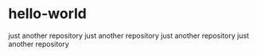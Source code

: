 # hello-world
just another repository
just another repository
just another repository
just another repository
